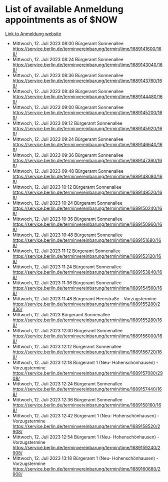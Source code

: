 # List of available Anmeldung appointments as of $NOW
[Link to Anmeldung website](https://service.berlin.de/terminvereinbarung/termin/tag.php?termin=1&anliegen[]=120686&dienstleisterlist=122210,122217,327316,122219,327312,122227,327314,122231,327346,122243,327348,122254,122252,329742,122260,329745,122262,329748,122271,327278,122273,327274,122277,327276,330436,122280,327294,122282,327290,122284,327292,122291,327270,122285,327266,122286,327264,122296,327268,150230,329760,122297,327286,122294,327284,122312,329763,122314,329775,122304,327330,122311,327334,122309,327332,317869,122281,327352,122279,329772,122283,122276,327324,122274,327326,122267,329766,122246,327318,122251,327320,122257,327322,122208,327298,122226,327300&herkunft=http%3A%2F%2Fservice.berlin.de%2Fdienstleistung%2F120686%2F)
- Mittwoch, 12. Juli 2023 08:00 Bürgeramt Sonnenallee https://service.berlin.de/terminvereinbarung/termin/time/1689141600/168/
- Mittwoch, 12. Juli 2023 08:24 Bürgeramt Sonnenallee https://service.berlin.de/terminvereinbarung/termin/time/1689143040/168/
- Mittwoch, 12. Juli 2023 08:36 Bürgeramt Sonnenallee https://service.berlin.de/terminvereinbarung/termin/time/1689143760/168/
- Mittwoch, 12. Juli 2023 08:48 Bürgeramt Sonnenallee https://service.berlin.de/terminvereinbarung/termin/time/1689144480/168/
- Mittwoch, 12. Juli 2023 09:00 Bürgeramt Sonnenallee https://service.berlin.de/terminvereinbarung/termin/time/1689145200/168/
- Mittwoch, 12. Juli 2023 09:12 Bürgeramt Sonnenallee https://service.berlin.de/terminvereinbarung/termin/time/1689145920/168/
- Mittwoch, 12. Juli 2023 09:24 Bürgeramt Sonnenallee https://service.berlin.de/terminvereinbarung/termin/time/1689146640/168/
- Mittwoch, 12. Juli 2023 09:36 Bürgeramt Sonnenallee https://service.berlin.de/terminvereinbarung/termin/time/1689147360/168/
- Mittwoch, 12. Juli 2023 09:48 Bürgeramt Sonnenallee https://service.berlin.de/terminvereinbarung/termin/time/1689148080/168/
- Mittwoch, 12. Juli 2023 10:12 Bürgeramt Sonnenallee https://service.berlin.de/terminvereinbarung/termin/time/1689149520/168/
- Mittwoch, 12. Juli 2023 10:24 Bürgeramt Sonnenallee https://service.berlin.de/terminvereinbarung/termin/time/1689150240/168/
- Mittwoch, 12. Juli 2023 10:36 Bürgeramt Sonnenallee https://service.berlin.de/terminvereinbarung/termin/time/1689150960/168/
- Mittwoch, 12. Juli 2023 10:48 Bürgeramt Sonnenallee https://service.berlin.de/terminvereinbarung/termin/time/1689151680/168/
- Mittwoch, 12. Juli 2023 11:12 Bürgeramt Sonnenallee https://service.berlin.de/terminvereinbarung/termin/time/1689153120/168/
- Mittwoch, 12. Juli 2023 11:24 Bürgeramt Sonnenallee https://service.berlin.de/terminvereinbarung/termin/time/1689153840/168/
- Mittwoch, 12. Juli 2023 11:36 Bürgeramt Sonnenallee https://service.berlin.de/terminvereinbarung/termin/time/1689154560/168/
- Mittwoch, 12. Juli 2023 11:48 Bürgeramt Heerstraße - Vorzugstermine https://service.berlin.de/terminvereinbarung/termin/time/1689155280/2836/
- Mittwoch, 12. Juli 2023  Bürgeramt Sonnenallee https://service.berlin.de/terminvereinbarung/termin/time/1689155280/168/
- Mittwoch, 12. Juli 2023 12:00 Bürgeramt Sonnenallee https://service.berlin.de/terminvereinbarung/termin/time/1689156000/168/
- Mittwoch, 12. Juli 2023 12:12 Bürgeramt Sonnenallee https://service.berlin.de/terminvereinbarung/termin/time/1689156720/168/
- Mittwoch, 12. Juli 2023 12:18 Bürgeramt 1 (Neu- Hohenschönhausen) - Vorzugstermine https://service.berlin.de/terminvereinbarung/termin/time/1689157080/2908/
- Mittwoch, 12. Juli 2023 12:24 Bürgeramt Sonnenallee https://service.berlin.de/terminvereinbarung/termin/time/1689157440/168/
- Mittwoch, 12. Juli 2023 12:36 Bürgeramt Sonnenallee https://service.berlin.de/terminvereinbarung/termin/time/1689158160/168/
- Mittwoch, 12. Juli 2023 12:42 Bürgeramt 1 (Neu- Hohenschönhausen) - Vorzugstermine https://service.berlin.de/terminvereinbarung/termin/time/1689158520/2908/
- Mittwoch, 12. Juli 2023 12:54 Bürgeramt 1 (Neu- Hohenschönhausen) - Vorzugstermine https://service.berlin.de/terminvereinbarung/termin/time/1689159240/2908/
- Mittwoch, 12. Juli 2023 13:18 Bürgeramt 1 (Neu- Hohenschönhausen) - Vorzugstermine https://service.berlin.de/terminvereinbarung/termin/time/1689160680/2908/
